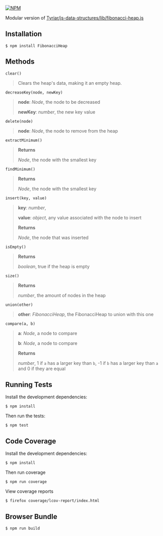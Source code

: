 [![NPM](https://nodei.co/npm/FibonacciHeap.png?downloads=true&stars=true)](https://nodei.co/npm/FibonacciHeap/)

Modular version of [Tyriar/js-data-structures/lib/fibonacci-heap.js](https://github.com/Tyriar/js-data-structures/blob/master/lib/fibonacci-heap.js)

Installation
-------------
    $ npm install FibonacciHeap

Methods
--------
    clear()
> Clears the heap's data, making it an empty heap.
>

    decreaseKey(node, newKey)
> **node**:  *Node*, the node to be decreased
>
> **newKey**:  *number*, the new key value
>

    delete(node)
> **node**:  *Node*, the node to remove from the heap
>

    extractMinimum()
> **Returns**
>
> *Node*, the node with the smallest key

    findMinimum()
> **Returns**
>
> *Node*, the node with the smallest key

    insert(key, value)
> **key**:  *number*,  
>
> **value**:  *object*, any value associated with the node to insert
>
> **Returns**
>
> *Node*, the node that was inserted

    isEmpty()
> **Returns**
>
> *boolean*, true if the heap is empty

    size()  
> **Returns**
>
> *number*, the amount of nodes in the heap

    union(other)
> **other**:  *FibonacciHeap*, the FibonacciHeap to union with this one
>

    compare(a, b)  
> **a**:  *Node*, a node to compare
>
> **b**:  *Node*, a node to compare
>
> **Returns**
>
> *number*, 1 if `a` has a larger key than `b`, -1 if `b` has a larger key than `a` and 0 if they are equal

Running Tests
--------------
Install the development dependencies:

    $ npm install

Then run the tests:

    $ npm test

Code Coverage
--------------
Install the development dependencies:

    $ npm install

Then run coverage

    $ npm run coverage

View coverage reports

    $ firefox coverage/lcov-report/index.html

Browser Bundle
---------------
    $ npm run build
